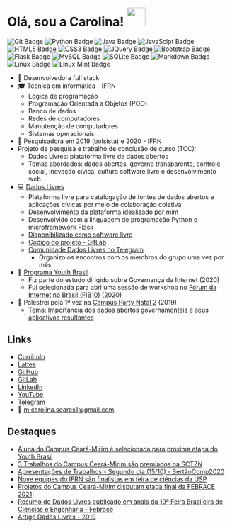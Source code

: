 # Olá, sou a Carolina! <img src="https://raw.githubusercontent.com/MartinHeinz/MartinHeinz/master/wave.gif" width="42px" style="max-width:100%;">

![Git Badge](https://img.shields.io/badge/Git-F05032?style=for-the-badge&logo=git&logoColor=white)
![Python Badge](https://img.shields.io/badge/Python-14354C?style=for-the-badge&logo=python&logoColor=white)
![Java Badge](https://img.shields.io/badge/Java-ED8B00?style=for-the-badge&logo=java&logoColor=white)
![JavaScipt Badge](https://img.shields.io/badge/JavaScript-323330?style=for-the-badge&logo=javascript&logoColor=F7DF1E)
![HTML5 Badge](https://img.shields.io/badge/HTML5-E34F26?style=for-the-badge&logo=html5&logoColor=white)
![CSS3 Badge](https://img.shields.io/badge/CSS3-1572B6?style=for-the-badge&logo=css3&logoColor=white)
![JQuery Badge](https://img.shields.io/badge/jQuery-0769AD?style=for-the-badge&logo=jquery&logoColor=white)
![Bootstrap Badge](https://img.shields.io/badge/Bootstrap-563D7C?style=for-the-badge&logo=bootstrap&logoColor=white)
![Flask Badge](https://img.shields.io/badge/Flask-000000?style=for-the-badge&logo=flask&logoColor=white)
![MySQL Badge](https://img.shields.io/badge/MySQL-00000F?style=for-the-badge&logo=mysql&logoColor=white)
![SQLite Badge](https://img.shields.io/badge/SQLite-07405E?style=for-the-badge&logo=sqlite&logoColor=white)
![Markdown Badge](https://img.shields.io/badge/Markdown-000000?style=for-the-badge&logo=markdown&logoColor=white)
![Linux Badge](https://img.shields.io/badge/Linux-FCC624?style=for-the-badge&logo=linux&logoColor=black)
![Linux Mint Badge](https://img.shields.io/badge/Linux_Mint-87CF3E?style=for-the-badge&logo=linux-mint&logoColor=white)

- 📌 Desenvolvedora full stack
- :mortar_board: Técnica em informática - IFRN
  - Lógica de programação  
  - Programação Orientada a Objetos (POO)
  - Banco de dados
  - Redes de computadores
  - Manutenção de computadores
  - Sistemas operacionais
- :memo: Pesquisadora em 2019 (bolsista) e 2020 - IFRN
- Projeto de pesquisa e trabalho de conclusão de curso (TCC):
  - Dados Livres: plataforma livre de dados abertos
  - Temas abordados: dados abertos, governo transparente, controle social, inovação cívica, cultura software livre e desenvolvimento web
- :computer: [Dados Livres](https://dadoslivres.pythonanywhere.com/)
  - Plataforma livre para catalogação de fontes de dados abertos e aplicações cívicas por meio de colaboração coletiva
  - Desenvolvimento da plataforma idealizado por mim
  - Desenvolvido com a linguagem de programação Python e microframework Flask
  - [Disponibilizado como software livre](https://gitlab.com/dados-livres/dados-livres/-/blob/master/LICENSE)
  - [Código do projeto - GitLab](https://gitlab.com/dados-livres/dados-livres)
  - [Comunidade Dados Livres no Telegram](https://t.me/dadoslivres) 
    - Organizo os encontros com os membros do grupo uma vez por mês
- :busts_in_silhouette: [Programa Youth Brasil](https://forumdainternet.cgi.br/youth/)
  - Fiz parte do estudo dirigido sobre Governança da Internet (2020)
  - Fui selecionada para abri uma sessão de workshop no [Fórum da Internet no Brasil (FIB10)](https://forumdainternet.cgi.br/) (2020)
- :microphone: Palestrei pela 1ª vez na [Campus Party Natal 2](https://brasil.campus-party.org/campus-party-natal-2019/call-for-talks/) (2019)
  - Tema: [Importância dos dados abertos governamentais e seus aplicativos resultantes](https://docs.google.com/presentation/d/15C_phJNlLOTDPw3mGUlqlZ5dIyjPILr7MZpSTudOiVQ/edit?usp=sharing)

## Links

- [Currículo](https://docs.google.com/document/d/1hWzcYgvX4P81u11HjcHGYWx_NcxJ4NjpiWkZjCCy2L0/edit?usp=sharing)
- [Lattes](http://lattes.cnpq.br/6974672214769714)
- [GitHub](https://github.com/MariaCarolinass)
- [GitLab](https://gitlab.com/mariacarolinass)
- [LinkedIn](https://www.linkedin.com/in/maria-carolinass/)
- [YouTube](https://www.youtube.com/channel/UCt9RvViwysLrjLGmwYEem2g)
- [Telegram](https://t.me/carols0)
- :email: [m.carolina.soares1@gmail.com](mailto:m.carolina.soares1@gmail.com)

## Destaques

- [Aluna do Campus Ceará-Mirim é selecionada para próxima etapa do Youth Brasil](https://portal.ifrn.edu.br/campus/ceara-mirim/noticias/aluna-do-campus-ceara-mirim-e-selecionada-com-seu-projeto-no-youth-brasil/)
- [3 Trabalhos do Campus Ceará-Mirim são premiados na SCTZN](https://portal.ifrn.edu.br/campus/ceara-mirim/noticias/3-trabalhos-do-campus-ceara-mirim-sao-premiados-na-sctzn)
- [Apresentações de Trabalhos - Segundo dia (15/10) - SertãoComp2020](https://youtu.be/NpRSPhvXuYY?t=1128)
- [Nove equipes do IFRN são finalistas em feira de ciências da USP](https://portal.ifrn.edu.br/campus/reitoria/noticias/nove-equipes-do-ifrn-sao-finalistas-na-feira-brasileira-de-ciencia-e-engenharia)
- [Projetos do Campus Ceará-Mirim disputam etapa final da FEBRACE 2021](https://portal.ifrn.edu.br/campus/ceara-mirim/noticias/projetos-do-campus-ceara-mirim-disputam-etapa-final)
- [Resumo do Dados Livres publicado em anais da 19ª Feira Brasileira de Ciências e Engenharia - Febrace](https://issuu.com/febrace/docs/anais_febrace2021_v4/254)
- [Artigo Dados Livres - 2019](https://raw.githubusercontent.com/ybr4ig/ybr4ig.github.io/master/recursos/pdf/artigo-dadoslivres.pdf)
